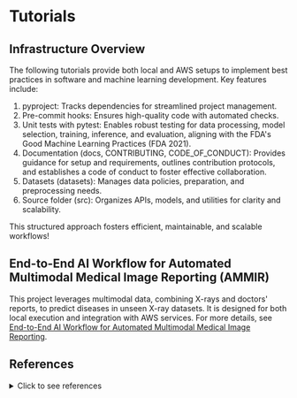 # Tutorials

## Infrastructure Overview
The following tutorials provide both local and AWS setups to implement best practices in software and machine learning development. Key features include:
1. pyproject: Tracks dependencies for streamlined project management.
2. Pre-commit hooks: Ensures high-quality code with automated checks.
3. Unit tests with pytest: Enables robust testing for data processing, model selection, training, inference, and evaluation, aligning with the FDA's Good Machine Learning Practices (FDA 2021).
4. Documentation (docs, CONTRIBUTING, CODE_OF_CONDUCT): Provides guidance for setup and requirements, outlines contribution protocols, and establishes a code of conduct to foster effective collaboration.
5. Datasets (datasets): Manages data policies, preparation, and preprocessing needs.
6. Source folder (src): Organizes APIs, models, and utilities for clarity and scalability.

This structured approach fosters efficient, maintainable, and scalable workflows!

## End-to-End AI Workflow for Automated Multimodal Medical Image Reporting (AMMIR)
This project leverages multimodal data, combining X-rays and doctors' reports, to predict diseases in unseen X-ray datasets. It is designed for both local execution and integration with AWS services. For more details, see [End-to-End AI Workflow for Automated Multimodal Medical Image Reporting](automated-multimodal-medical-image-reporting).

## References

<details>
  <summary>Click to see references</summary>

* US Food and Drug Administration (FDA), Health Canada, and United Kingdom’s Medicines and Healthcare products Regulatory Agency (MHRA). "Good machine learning practice for medical device development: guiding principles." FDA (2021).

* Luzón, M. Victoria, Nuria Rodríguez-Barroso, Alberto Argente-Garrido, Daniel Jiménez-López, Jose M. Moyano, Javier Del Ser, Weiping Ding, and Francisco Herrera. "A tutorial on federated learning from theory to practice: Foundations, software frameworks, exemplary use cases, and selected trends." IEEE/CAA Journal of Automatica Sinica 11, no. 4 (2024): 824-850. https://scholar.google.com/scholar?cites=5891903286652706549

* Qi, Pian, Diletta Chiaro, Antonella Guzzo, Michele Ianni, Giancarlo Fortino, and Francesco Piccialli. "Model aggregation techniques in federated learning: A comprehensive survey." Future Generation Computer Systems 150 (2024): 272-293. https://scholar.google.com/scholar?cites=2973562302699519092


</details>

